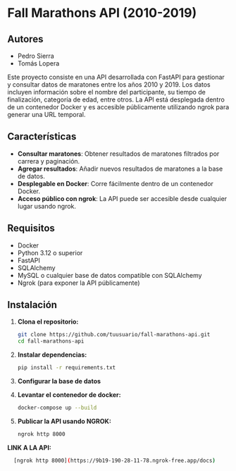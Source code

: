 # Fall Marathons API (2010-2019)

## Autores

- Pedro Sierra
- Tomás Lopera

Este proyecto consiste en una API desarrollada con FastAPI para gestionar y consultar datos de maratones entre los años 2010 y 2019. Los datos incluyen información sobre el nombre del participante, su tiempo de finalización, categoría de edad, entre otros. La API está desplegada dentro de un contenedor Docker y es accesible públicamente utilizando ngrok para generar una URL temporal.

## Características

- **Consultar maratones**: Obtener resultados de maratones filtrados por carrera y paginación.
- **Agregar resultados**: Añadir nuevos resultados de maratones a la base de datos.
- **Desplegable en Docker**: Corre fácilmente dentro de un contenedor Docker.
- **Acceso público con ngrok**: La API puede ser accesible desde cualquier lugar usando ngrok.

## Requisitos

- Docker
- Python 3.12 o superior
- FastAPI
- SQLAlchemy
- MySQL o cualquier base de datos compatible con SQLAlchemy
- Ngrok (para exponer la API públicamente)

## Instalación

1. **Clona el repositorio:**

   ```bash
   git clone https://github.com/tuusuario/fall-marathons-api.git
   cd fall-marathons-api

2. **Instalar dependencias:**

   ```bash
   pip install -r requirements.txt

3. **Configurar la base de datos**

4. **Levantar el contenedor de docker:**

   ```bash
   docker-compose up --build

5. **Publicar la API usando NGROK:**

   ```bash
   ngrok http 8000

**LINK A LA API:**

   ```bash
     [ngrok http 8000](https://9b19-190-28-11-78.ngrok-free.app/docs)


